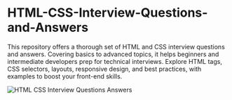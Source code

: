 # HTML-CSS-Interview-Questions-and-Answers
This repository offers a thorough set of HTML and CSS interview questions and answers. Covering basics to advanced topics, it helps beginners and intermediate developers prep for technical interviews. Explore HTML tags, CSS selectors, layouts, responsive design, and best practices, with examples to boost your front-end skills.

![HTML CSS Interview Questions   Answers](https://github.com/user-attachments/assets/ea589306-b37c-4290-be6f-6a3f71bc795c)
